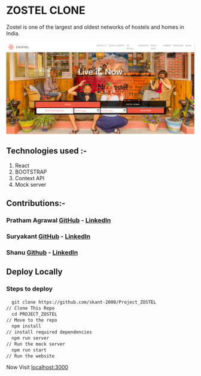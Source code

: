 # ZOSTEL CLONE
Zostel is one of the largest and oldest networks of hostels and homes in India.
<p align="center">
<img  align="center" src="landing.png" alt="Landing Page" >
</p>

## Technologies used :-
1) React
2) BOOTSTRAP
3) Context API
4) Mock server



## Contributions:-

### Pratham Agrawal  [GitHub](https://github.com/pratham2002) - [LinkedIn](https://www.linkedin.com/in/pratham-agrawal-940590174)

### Suryakant  [GitHub](https://github.com/skant-2000) - [LinkedIn](https://www.linkedin.com/in/suryakant-1085b3171/)

### Shanu [Github](https://github.com/Shanu30) - [LinkedIn](https://www.linkedin.com/in/kumar-shanu-a73636140)




## Deploy Locally

### Steps to deploy
```
  git clone https://github.com/skant-2000/Project_ZOSTEL                // Clone This Repo
  cd PROJECT_ZOSTEL                                                     // Move to the repo
  npm install                                                           // install required dependencies
  npm run server                                                        // Run the mock server
  npm run start                                                         // Run the website
```



Now Visit  [localhost:3000](http://localhost:3000)